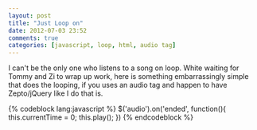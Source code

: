 ```yaml
---
layout: post
title: "Just Loop on"
date: 2012-07-03 23:52
comments: true
categories: [javascript, loop, html, audio tag]
---
```

I can't be the only one who listens to a song on loop. White waiting for Tommy and Zi to wrap up work, here is something embarrassingly simple that does the looping, if you uses an audio tag and happen to have Zepto/jQuery like I do that is.

{% codeblock lang:javascript %}
$('audio').on('ended', function(){
  this.currentTime = 0;
  this.play();
})
{% endcodeblock %}